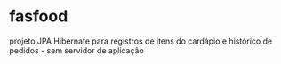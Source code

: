 # fasfood
projeto JPA Hibernate para registros de itens do cardápio e histórico de pedidos - sem servidor de aplicação
